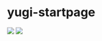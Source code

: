 # yugi-startpage
<img src="https://i.imgur.com/uhphemG.png">
<img src="https://i.imgur.com/obp5UvZ.gif">
